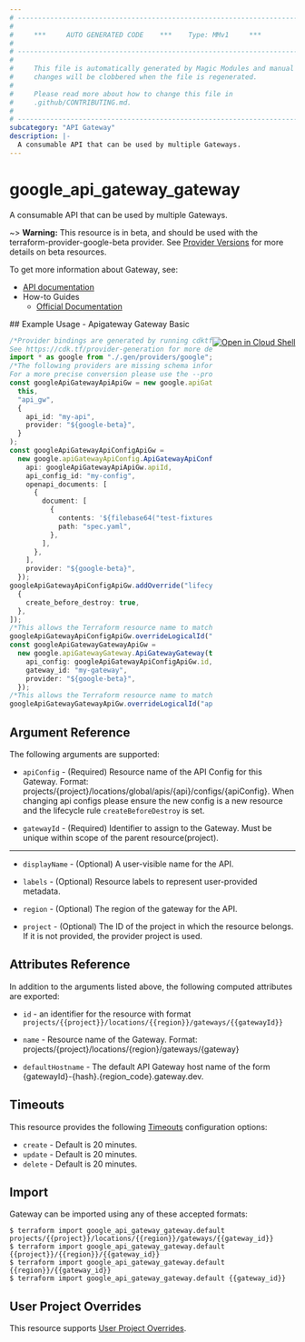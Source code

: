 ```yaml
---
# ----------------------------------------------------------------------------
#
#     ***     AUTO GENERATED CODE    ***    Type: MMv1     ***
#
# ----------------------------------------------------------------------------
#
#     This file is automatically generated by Magic Modules and manual
#     changes will be clobbered when the file is regenerated.
#
#     Please read more about how to change this file in
#     .github/CONTRIBUTING.md.
#
# ----------------------------------------------------------------------------
subcategory: "API Gateway"
description: |-
  A consumable API that can be used by multiple Gateways.
---
```


# google\_api\_gateway\_gateway

A consumable API that can be used by multiple Gateways.

\~> **Warning:** This resource is in beta, and should be used with the terraform-provider-google-beta provider.
See [Provider Versions](https://terraform.io/docs/providers/google/guides/provider_versions.html) for more details on beta resources.

To get more information about Gateway, see:

* [API documentation](https://cloud.google.com/api-gateway/docs/reference/rest/v1beta/projects.locations.apis)
* How-to Guides
  * [Official Documentation](https://cloud.google.com/api-gateway/docs/quickstart)

<div class = "oics-button" style="float: right; margin: 0 0 -15px">
  <a href="https://console.cloud.google.com/cloudshell/open?cloudshell_git_repo=https%3A%2F%2Fgithub.com%2Fterraform-google-modules%2Fdocs-examples.git&cloudshell_working_dir=apigateway_gateway_basic&cloudshell_image=gcr.io%2Fgraphite-cloud-shell-images%2Fterraform%3Alatest&open_in_editor=main.tf&cloudshell_print=.%2Fmotd&cloudshell_tutorial=.%2Ftutorial.md" target="_blank">
    <img alt="Open in Cloud Shell" src="//gstatic.com/cloudssh/images/open-btn.svg" style="max-height: 44px; margin: 32px auto; max-width: 100%;">
  </a>
</div>
## Example Usage - Apigateway Gateway Basic

```typescript
/*Provider bindings are generated by running cdktf get.
See https://cdk.tf/provider-generation for more details.*/
import * as google from "./.gen/providers/google";
/*The following providers are missing schema information and might need manual adjustments to synthesize correctly: google.
For a more precise conversion please use the --provider flag in convert.*/
const googleApiGatewayApiApiGw = new google.apiGatewayApi.ApiGatewayApi(
  this,
  "api_gw",
  {
    api_id: "my-api",
    provider: "${google-beta}",
  }
);
const googleApiGatewayApiConfigApiGw =
  new google.apiGatewayApiConfig.ApiGatewayApiConfig(this, "api_gw_1", {
    api: googleApiGatewayApiApiGw.apiId,
    api_config_id: "my-config",
    openapi_documents: [
      {
        document: [
          {
            contents: '${filebase64("test-fixtures/apigateway/openapi.yaml")}',
            path: "spec.yaml",
          },
        ],
      },
    ],
    provider: "${google-beta}",
  });
googleApiGatewayApiConfigApiGw.addOverride("lifecycle", [
  {
    create_before_destroy: true,
  },
]);
/*This allows the Terraform resource name to match the original name. You can remove the call if you don't need them to match.*/
googleApiGatewayApiConfigApiGw.overrideLogicalId("api_gw");
const googleApiGatewayGatewayApiGw =
  new google.apiGatewayGateway.ApiGatewayGateway(this, "api_gw_2", {
    api_config: googleApiGatewayApiConfigApiGw.id,
    gateway_id: "my-gateway",
    provider: "${google-beta}",
  });
/*This allows the Terraform resource name to match the original name. You can remove the call if you don't need them to match.*/
googleApiGatewayGatewayApiGw.overrideLogicalId("api_gw");

```

## Argument Reference

The following arguments are supported:

*   `apiConfig` -
    (Required)
    Resource name of the API Config for this Gateway. Format: projects/{project}/locations/global/apis/{api}/configs/{apiConfig}.
    When changing api configs please ensure the new config is a new resource and the lifecycle rule `createBeforeDestroy` is set.

*   `gatewayId` -
    (Required)
    Identifier to assign to the Gateway. Must be unique within scope of the parent resource(project).

***

*   `displayName` -
    (Optional)
    A user-visible name for the API.

*   `labels` -
    (Optional)
    Resource labels to represent user-provided metadata.

*   `region` -
    (Optional)
    The region of the gateway for the API.

*   `project` - (Optional) The ID of the project in which the resource belongs.
    If it is not provided, the provider project is used.

## Attributes Reference

In addition to the arguments listed above, the following computed attributes are exported:

*   `id` - an identifier for the resource with format `projects/{{project}}/locations/{{region}}/gateways/{{gatewayId}}`

*   `name` -
    Resource name of the Gateway. Format: projects/{project}/locations/{region}/gateways/{gateway}

*   `defaultHostname` -
    The default API Gateway host name of the form {gatewayId}-{hash}.{region\_code}.gateway.dev.

## Timeouts

This resource provides the following
[Timeouts](https://developer.hashicorp.com/terraform/plugin/sdkv2/resources/retries-and-customizable-timeouts) configuration options:

* `create` - Default is 20 minutes.
* `update` - Default is 20 minutes.
* `delete` - Default is 20 minutes.

## Import

Gateway can be imported using any of these accepted formats:

```console
$ terraform import google_api_gateway_gateway.default projects/{{project}}/locations/{{region}}/gateways/{{gateway_id}}
$ terraform import google_api_gateway_gateway.default {{project}}/{{region}}/{{gateway_id}}
$ terraform import google_api_gateway_gateway.default {{region}}/{{gateway_id}}
$ terraform import google_api_gateway_gateway.default {{gateway_id}}
```

## User Project Overrides

This resource supports [User Project Overrides](https://registry.terraform.io/providers/hashicorp/google/latest/docs/guides/provider_reference#user_project_override).
